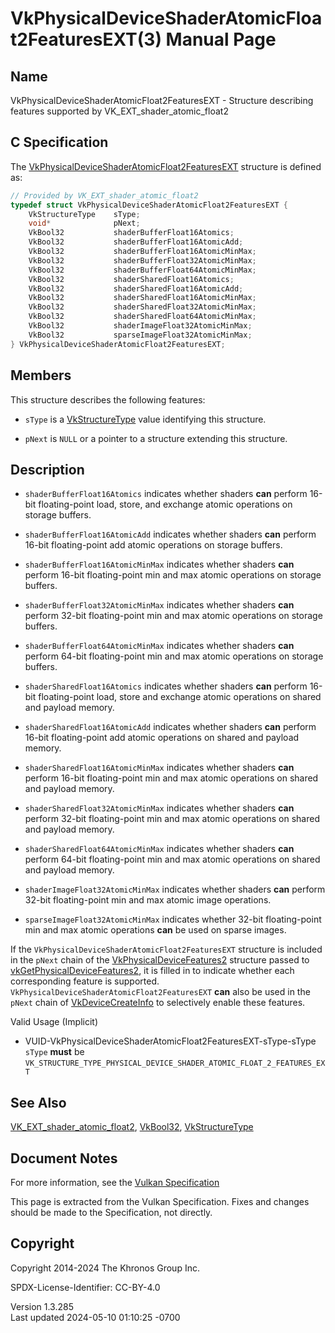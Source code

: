 # VkPhysicalDeviceShaderAtomicFloat2FeaturesEXT(3) Manual Page

## Name

VkPhysicalDeviceShaderAtomicFloat2FeaturesEXT - Structure describing
features supported by VK_EXT_shader_atomic_float2



## <a href="#_c_specification" class="anchor"></a>C Specification

The
[VkPhysicalDeviceShaderAtomicFloat2FeaturesEXT](https://registry.khronos.org/vulkan/specs/1.3-extensions/man/html/VkPhysicalDeviceShaderAtomicFloat2FeaturesEXT.html)
structure is defined as:

``` c
// Provided by VK_EXT_shader_atomic_float2
typedef struct VkPhysicalDeviceShaderAtomicFloat2FeaturesEXT {
    VkStructureType    sType;
    void*              pNext;
    VkBool32           shaderBufferFloat16Atomics;
    VkBool32           shaderBufferFloat16AtomicAdd;
    VkBool32           shaderBufferFloat16AtomicMinMax;
    VkBool32           shaderBufferFloat32AtomicMinMax;
    VkBool32           shaderBufferFloat64AtomicMinMax;
    VkBool32           shaderSharedFloat16Atomics;
    VkBool32           shaderSharedFloat16AtomicAdd;
    VkBool32           shaderSharedFloat16AtomicMinMax;
    VkBool32           shaderSharedFloat32AtomicMinMax;
    VkBool32           shaderSharedFloat64AtomicMinMax;
    VkBool32           shaderImageFloat32AtomicMinMax;
    VkBool32           sparseImageFloat32AtomicMinMax;
} VkPhysicalDeviceShaderAtomicFloat2FeaturesEXT;
```

## <a href="#_members" class="anchor"></a>Members

This structure describes the following features:

- `sType` is a [VkStructureType](https://registry.khronos.org/vulkan/specs/1.3-extensions/man/html/VkStructureType.html) value identifying
  this structure.

- `pNext` is `NULL` or a pointer to a structure extending this
  structure.

## <a href="#_description" class="anchor"></a>Description

- <span id="features-shaderBufferFloat16Atomics"></span>
  `shaderBufferFloat16Atomics` indicates whether shaders **can** perform
  16-bit floating-point load, store, and exchange atomic operations on
  storage buffers.

- <span id="features-shaderBufferFloat16AtomicAdd"></span>
  `shaderBufferFloat16AtomicAdd` indicates whether shaders **can**
  perform 16-bit floating-point add atomic operations on storage
  buffers.

- <span id="features-shaderBufferFloat16AtomicMinMax"></span>
  `shaderBufferFloat16AtomicMinMax` indicates whether shaders **can**
  perform 16-bit floating-point min and max atomic operations on storage
  buffers.

- <span id="features-shaderBufferFloat32AtomicMinMax"></span>
  `shaderBufferFloat32AtomicMinMax` indicates whether shaders **can**
  perform 32-bit floating-point min and max atomic operations on storage
  buffers.

- <span id="features-shaderBufferFloat64AtomicMinMax"></span>
  `shaderBufferFloat64AtomicMinMax` indicates whether shaders **can**
  perform 64-bit floating-point min and max atomic operations on storage
  buffers.

- <span id="features-shaderSharedFloat16Atomics"></span>
  `shaderSharedFloat16Atomics` indicates whether shaders **can** perform
  16-bit floating-point load, store and exchange atomic operations on
  shared and payload memory.

- <span id="features-shaderSharedFloat16AtomicAdd"></span>
  `shaderSharedFloat16AtomicAdd` indicates whether shaders **can**
  perform 16-bit floating-point add atomic operations on shared and
  payload memory.

- <span id="features-shaderSharedFloat16AtomicMinMax"></span>
  `shaderSharedFloat16AtomicMinMax` indicates whether shaders **can**
  perform 16-bit floating-point min and max atomic operations on shared
  and payload memory.

- <span id="features-shaderSharedFloat32AtomicMinMax"></span>
  `shaderSharedFloat32AtomicMinMax` indicates whether shaders **can**
  perform 32-bit floating-point min and max atomic operations on shared
  and payload memory.

- <span id="features-shaderSharedFloat64AtomicMinMax"></span>
  `shaderSharedFloat64AtomicMinMax` indicates whether shaders **can**
  perform 64-bit floating-point min and max atomic operations on shared
  and payload memory.

- <span id="features-shaderImageFloat32AtomicMinMax"></span>
  `shaderImageFloat32AtomicMinMax` indicates whether shaders **can**
  perform 32-bit floating-point min and max atomic image operations.

- <span id="features-sparseImageFloat32AtomicMinMax"></span>
  `sparseImageFloat32AtomicMinMax` indicates whether 32-bit
  floating-point min and max atomic operations **can** be used on sparse
  images.

If the `VkPhysicalDeviceShaderAtomicFloat2FeaturesEXT` structure is
included in the `pNext` chain of the
[VkPhysicalDeviceFeatures2](https://registry.khronos.org/vulkan/specs/1.3-extensions/man/html/VkPhysicalDeviceFeatures2.html) structure
passed to
[vkGetPhysicalDeviceFeatures2](https://registry.khronos.org/vulkan/specs/1.3-extensions/man/html/vkGetPhysicalDeviceFeatures2.html), it is
filled in to indicate whether each corresponding feature is supported.
`VkPhysicalDeviceShaderAtomicFloat2FeaturesEXT` **can** also be used in
the `pNext` chain of [VkDeviceCreateInfo](https://registry.khronos.org/vulkan/specs/1.3-extensions/man/html/VkDeviceCreateInfo.html) to
selectively enable these features.

Valid Usage (Implicit)

- <a
  href="#VUID-VkPhysicalDeviceShaderAtomicFloat2FeaturesEXT-sType-sType"
  id="VUID-VkPhysicalDeviceShaderAtomicFloat2FeaturesEXT-sType-sType"></a>
  VUID-VkPhysicalDeviceShaderAtomicFloat2FeaturesEXT-sType-sType  
  `sType` **must** be
  `VK_STRUCTURE_TYPE_PHYSICAL_DEVICE_SHADER_ATOMIC_FLOAT_2_FEATURES_EXT`

## <a href="#_see_also" class="anchor"></a>See Also

[VK_EXT_shader_atomic_float2](https://registry.khronos.org/vulkan/specs/1.3-extensions/man/html/VK_EXT_shader_atomic_float2.html),
[VkBool32](https://registry.khronos.org/vulkan/specs/1.3-extensions/man/html/VkBool32.html), [VkStructureType](https://registry.khronos.org/vulkan/specs/1.3-extensions/man/html/VkStructureType.html)

## <a href="#_document_notes" class="anchor"></a>Document Notes

For more information, see the <a
href="https://registry.khronos.org/vulkan/specs/1.3-extensions/html/vkspec.html#VkPhysicalDeviceShaderAtomicFloat2FeaturesEXT"
target="_blank" rel="noopener">Vulkan Specification</a>

This page is extracted from the Vulkan Specification. Fixes and changes
should be made to the Specification, not directly.

## <a href="#_copyright" class="anchor"></a>Copyright

Copyright 2014-2024 The Khronos Group Inc.

SPDX-License-Identifier: CC-BY-4.0

Version 1.3.285  
Last updated 2024-05-10 01:10:25 -0700
